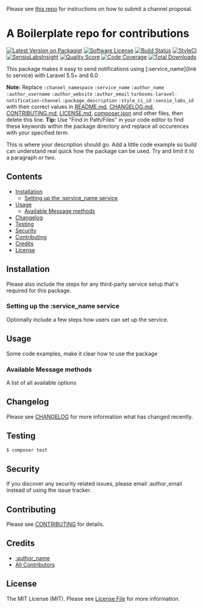 Please see [this repo](https://github.com/gvital3230/channels) for instructions on how to submit a channel proposal.

# A Boilerplate repo for contributions

[![Latest Version on Packagist](https://img.shields.io/packagist/v/gvital3230/turbosms-laravel-notification-channel.svg?style=flat-square)](https://packagist.org/packages/gvital3230/turbosms-laravel-notification-channel)
[![Software License](https://img.shields.io/badge/license-MIT-brightgreen.svg?style=flat-square)](LICENSE.md)
[![Build Status](https://img.shields.io/travis/gvital3230/turbosms-laravel-notification-channel/master.svg?style=flat-square)](https://travis-ci.org/gvital3230/turbosms-laravel-notification-channel)
[![StyleCI](https://styleci.io/repos/:style_ci_id/shield)](https://styleci.io/repos/:style_ci_id)
[![SensioLabsInsight](https://img.shields.io/sensiolabs/i/:sensio_labs_id.svg?style=flat-square)](https://insight.sensiolabs.com/projects/:sensio_labs_id)
[![Quality Score](https://img.shields.io/scrutinizer/g/gvital3230/turbosms-laravel-notification-channel.svg?style=flat-square)](https://scrutinizer-ci.com/g/gvital3230/turbosms-laravel-notification-channel)
[![Code Coverage](https://img.shields.io/scrutinizer/coverage/g/gvital3230/turbosms-laravel-notification-channel/master.svg?style=flat-square)](https://scrutinizer-ci.com/g/gvital3230/turbosms-laravel-notification-channel/?branch=master)
[![Total Downloads](https://img.shields.io/packagist/dt/gvital3230/turbosms-laravel-notification-channel.svg?style=flat-square)](https://packagist.org/packages/gvital3230/turbosms-laravel-notification-channel)

This package makes it easy to send notifications using [:service_name](link to service) with Laravel 5.5+ and 6.0

**Note:** Replace ```:channel_namespace``` ```:service_name``` ```:author_name``` ```:author_username``` ```:author_website``` ```:author_email``` ```turbosms-laravel-notification-channel``` ```:package_description``` ```:style_ci_id``` ```:sensio_labs_id``` with their correct values in [README.md](README.md), [CHANGELOG.md](CHANGELOG.md), [CONTRIBUTING.md](CONTRIBUTING.md), [LICENSE.md](LICENSE.md), [composer.json](composer.json) and other files, then delete this line.
**Tip:** Use "Find in Path/Files" in your code editor to find these keywords within the package directory and replace all occurences with your specified term.

This is where your description should go. Add a little code example so build can understand real quick how the package can be used. Try and limit it to a paragraph or two.



## Contents

- [Installation](#installation)
	- [Setting up the :service_name service](#setting-up-the-:service_name-service)
- [Usage](#usage)
	- [Available Message methods](#available-message-methods)
- [Changelog](#changelog)
- [Testing](#testing)
- [Security](#security)
- [Contributing](#contributing)
- [Credits](#credits)
- [License](#license)


## Installation

Please also include the steps for any third-party service setup that's required for this package.

### Setting up the :service_name service

Optionally include a few steps how users can set up the service.

## Usage

Some code examples, make it clear how to use the package

### Available Message methods

A list of all available options

## Changelog

Please see [CHANGELOG](CHANGELOG.md) for more information what has changed recently.

## Testing

``` bash
$ composer test
```

## Security

If you discover any security related issues, please email :author_email instead of using the issue tracker.

## Contributing

Please see [CONTRIBUTING](CONTRIBUTING.md) for details.

## Credits

- [:author_name](https://github.com/:author_username)
- [All Contributors](../../contributors)

## License

The MIT License (MIT). Please see [License File](LICENSE.md) for more information.
